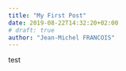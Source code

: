 ```yaml
---
title: "My First Post"
date: 2019-08-22T14:32:20+02:00
# draft: true
author: "Jean-Michel FRANCOIS"
---
```


test 